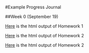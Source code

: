 #Example Progress Journal

##Week 0 (September 19)

[Here](/hmw1.html) is the html output of Homework 1

[Here](/hmw_2.html) is the html output of Homework 2

[Here](/hmw3.html) is the html output of Homework 2


